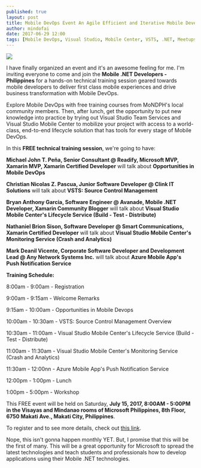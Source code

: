 ```yaml
---
published: true
layout: post
title: Mobile DevOps Event An Agile Efficient and Iterative Mobile Development Journey
author: mindofai
date: 2017-06-29 12:00
tags: [Mobile DevOps, Visual Studio, Mobile Center, VSTS, .NET, Meetups, Microsoft, UWP, Xamarin, Xamarin. Forms]
---
```


<img src="{{site.baseurl}}/lol.png"/>

I have finally organized an event and it's an awesome feeling for me. I'm inviting everyone to come and join the **Mobile .NET Developers - Philippines** for a hands-on technical training session geared towards mobile developers to deliver first class mobile experiences and drive business transformation with Mobile DevOps.

Explore Mobile DevOps with free training courses from MoNDPH's local community members. Then, after lunch, get the opportunity to put new knowledge into practice by trying out Visual Studio Team Services and Visual Studio Mobile Center to mobilize your project with access to a world-class, end-to-end lifecycle solution that has tools for every stage of Mobile DevOps.


In this **FREE technical training session**, we're going to have:

**Michael John T. Peña, Senior Consultant @ Readify, Microsoft MVP, Xamarin MVP, Xamarin Certified Developer** will talk about **Opportunities in Mobile DevOps**

**Christian Nicolas Z. Pascua, Junior Software Developer @ Clink IT Solutions** will talk about **VSTS: Source Control Management**

**Bryan Anthony Garcia, Software Engineer @ Avanade, Mobile .NET Developer, Xamarin Community Blogger** will talk about **Visual Studio Mobile Center's Lifecycle Service (Build - Test - Distribute)**

**Nathaniel Brion Sison, Software Developer @ Smart Communications, Xamarin Certified Developer** will talk about **Visual Studio Mobile Center's Monitoring Service (Crash and Analytics)**

**Mark Deanil Vicente, Corporate Software Developer and Development Lead @ Any Network Systems Inc.** will talk about **Azure Mobile App's Push Notification Service**


**Training Schedule:**

8:00am - 9:00am - Registration

9:00am - 9:15am - Welcome Remarks

9:15am - 10:00am - Opportunities in Mobile Devops

10:00am - 10:30am - VSTS: Source Control Management Overview

10:30am - 11:00am - Visual Studio Mobile Center's Lifecycle Service (Build - Test - Distribute)

11:00am - 11:30am - Visual Studio Mobile Center's Monitoring Service (Crash and Analytics)

11:30am - 12:00nn - Azure Mobile App's Push Notification Service

12:00pm - 1:00pm - Lunch

1:00pm - 5:00pm - Workshop


This FREE event will be held on Saturday, **July 15, 2017, 8:00AM - 5:00PM in the Visayas and Mindanao rooms of Microsoft Philippines, 8th Floor, 6750 Makati Ave., Makati City, Philippines**.

To register and to see more details, check out [this link](https://www.eventbrite.com/e/mobile-devops-an-agile-efficient-and-iterative-mobile-development-journey-tickets-34394028465).

Nope, this isn't gonna happen monthly YET. But, I promise that this will be the first of many. This will be a great opportunity for Microsoft to spread the latest technologies and teach students and professionals how to develop applications using their Mobile .NET technologies.

